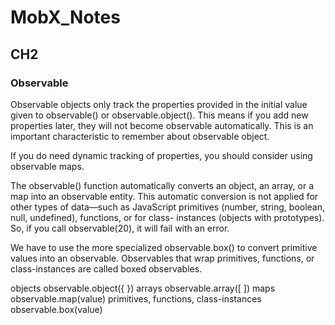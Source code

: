 # MobX_Notes

## CH2

### Observable
Observable objects only track the properties provided in the initial value given to observable() or observable.object(). This means if you add new properties later, they will not become observable automatically. This is an important characteristic to remember about observable object.

If you do need dynamic tracking of properties, you should consider using observable maps.

The observable() function automatically converts an object, an array, or a map into an observable entity. This automatic conversion is not applied for other types of data—such as JavaScript primitives (number, string, boolean, null, undefined), functions, or for class- instances (objects with prototypes). So, if you call observable(20), it will fail with an error.

We have to use the more specialized observable.box() to convert primitive values into an observable. Observables that wrap primitives, functions, or class-instances are called boxed observables.

objects	observable.object({ })
arrays	observable.array([ ])
maps	observable.map(value)
primitives, functions, class-instances	observable.box(value)
